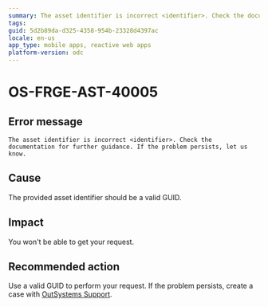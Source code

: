 ```yaml
---
summary: The asset identifier is incorrect <identifier>. Check the documentation for further guidance. If the problem persists, let us know.
tags:
guid: 5d2b89da-d325-4358-954b-23328d4397ac
locale: en-us
app_type: mobile apps, reactive web apps
platform-version: odc
---
```


# OS-FRGE-AST-40005

## Error message

`The asset identifier is incorrect <identifier>. Check the documentation for further guidance. If the problem persists, let us know.`

## Cause

The provided asset identifier should be a valid GUID.

## Impact

You won't be able to get your request.

## Recommended action

Use a valid GUID to perform your request.
If the problem persists, create a case with [OutSystems Support](https://www.outsystems.com/support/portal/open-support-case?ErrorCode=OS-FRGE-AST-40005).

